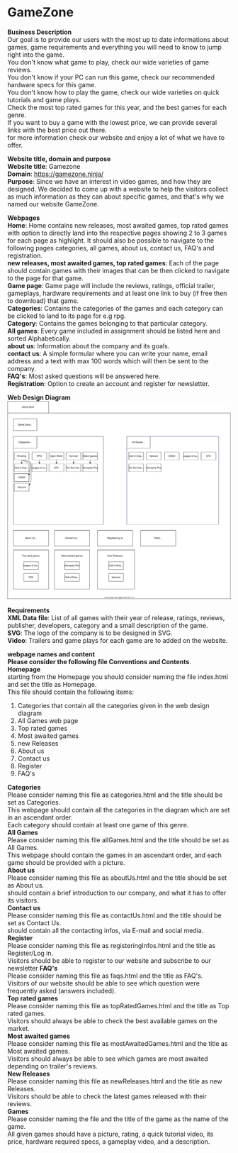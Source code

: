 # GameZone
**Business Description**  
Our goal is to provide our users with the most up to date informations about games,
game requirements and everything you will need to know to jump right into
the game.  
You don't know what game to play, check our wide varieties of game reviews.  
You don't know if your PC can run this game, check our recommended hardware specs for this game.   
You don't know how to play the game, check our wide varieties on quick tutorials and game plays.  
Check the most top rated games for this year, and the best games for each genre.  
If you want to buy a game with the lowest price, we can provide several links with the best price out there.  
for more information check our website and enjoy a lot of what we have to offer.

**Website title, domain and purpose**  
**Website title**: Gamezone  
**Domain**: https://gamezone.ninja/  
**Purpose**: Since we have an interest in video games, and how they are designed. We decided to come up with a website to
help the visitors collect as much information as they can about specific games, and that's why we named our website GameZone.

**Webpages**  
**Home**: Home contains new releases, most awaited games, top rated games with option to directly land into
the respective pages showing 2 to 3 games for each page as highlight. It should also be possible to 
navigate to the following pages categories, all games, about us, contact us, FAQ's and registration.  
**new releases, most awaited games, top rated games**: Each of the page should contain games with their 
images that can be then clicked to navigate to the page for that game.  
**Game page**: Game page will include the reviews, ratings, official trailer, gameplays, 
hardware requirements and at least one link to buy (if free then to download) that game.  
**Categories**: Contains the categories of the games and each category can be clicked to land to its page
for e.g rpg.  
**Category**: Contains the games belonging to that particular category.  
**All games**: Every game included in assignment should be listed here and sorted Alphabetically.  
**about us**: Information about the company and its goals.  
**contact us**: A simple formular where you can write your name, email address and a text with max 100 
words which will then be sent to the company.  
**FAQ's**: Most asked questions will be answered here.  
**Registration**: Option to create an account and register for newsletter.

**Web Design Diagram** 
![Alt text](./Diagram/WebDiagram.svg)

**Requirements**  
**XML Data file**: List of all games with their year of release, ratings, reviews, publisher, developers, 
category and a small description of the game.  
**SVG**: The logo of the company is to be designed in SVG.  
**Video**: Trailers and game plays for each game are to added on the website.  

**webpage names and content**  
**Please consider the following file Conventions and Contents**.  
**Homepage**  
starting from the Homepage you should consider naming the file index.html and set the title as Homepage.  
This file should contain the following items:  
1) Categories that contain all the categories given in the web design diagram
2) All Games web page
3) Top rated games
4) Most awaited games
5) new Releases
6) About us
7) Contact us
8) Register
9) FAQ's  

**Categories**  
Please consider naming this file as categories.html and the title should be set as Categories.  
This webpage should contain all the categories in the diagram which are set in an ascendant order.  
Each category should contain at least one game of this genre.  
**All Games**  
Please consider naming this file allGames.html and the title should be set as All Games.  
This webpage should contain the games in an ascendant order, and each game should be provided with a picture.  
**About us**  
Please consider naming this file as aboutUs.html and the title should be set as About us.  
should contain a brief introduction to our company, and what it has to offer its visitors.  
**Contact us**  
Please consider naming this file as contactUs.html and the title should be set as Contact Us.  
should contain all the contacting infos, via E-mail and social media.  
**Register**  
Please consider naming this file as registeringInfos.html and the title as Register/Log in.  
Visitors should be able to register to our website and subscribe to our newsletter 
**FAQ's**  
Please consider naming this file as faqs.html and the title as FAQ's.  
Visitors of our website should be able to see which question were frequently asked (answers included).  
**Top rated games**  
Please consider naming this file as topRatedGames.html and the title as Top rated games.  
Visitors should always be able to check the best available games on the market.  
**Most awaited games**  
Please consider naming this file as mostAwaitedGames.html and the title as Most awaited games.  
Visitors should always be able to see which games are most awaited depending on trailer's reviews.  
**New Releases**  
Please consider naming this file as newReleases.html and the title as new Releases.  
Visitors should be able to check the latest games released with their reviews.  
**Games**  
Please consider naming the file and the title of the game as the name of the game.  
All given games should have a picture, rating, a quick tutorial video, its price, hardware required specs, a gameplay video, and a description.